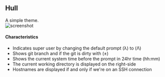 ## Hull
A simple theme.<br/>
![screenshot](https://user-images.githubusercontent.com/67550680/187490403-fd6b1742-f216-4964-a13a-3298e5614ec0.png)


#### Characteristics
* Indicates super user by changing the default prompt (λ) to (Λ)
* Shows git branch and if the git is dirty with (±)
* Shows the current system time before the prompt in 24hr time (hh:mm)
* The current working directory is displayed on the right-side
* Hostnames are displayed if and only if we're on an SSH connection
